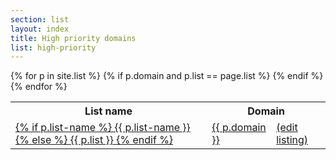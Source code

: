 ```yaml
---
section: list
layout: index
title: High priority domains
list: high-priority
---
```

<table class="sortable">
<tr><th>List name</th><th colspan="2">Domain</th></tr>
{% for p in site.list %}
	{% if p.domain and p.list == page.list %}
	<tr id="{{ p.list }}-{{ p.domain }}" >
		<td><a href="/list/{{ p.list }}">{% if p.list-name %}
	 		{{ p.list-name }}
		{% else %}
			{{ p.list }}
		{% endif %}</a></td>
		<td><a href="../domain/{{p.domain}}/">{{ p.domain }}</a></td><td>
<a href="https://github.com/dmarti/smmd/blob/gh-pages/_list/{{ p.list }}/{{ p.domain}}/index.md">(edit listing)</a></td></tr>
	{% endif %}
{% endfor %}
</table>

